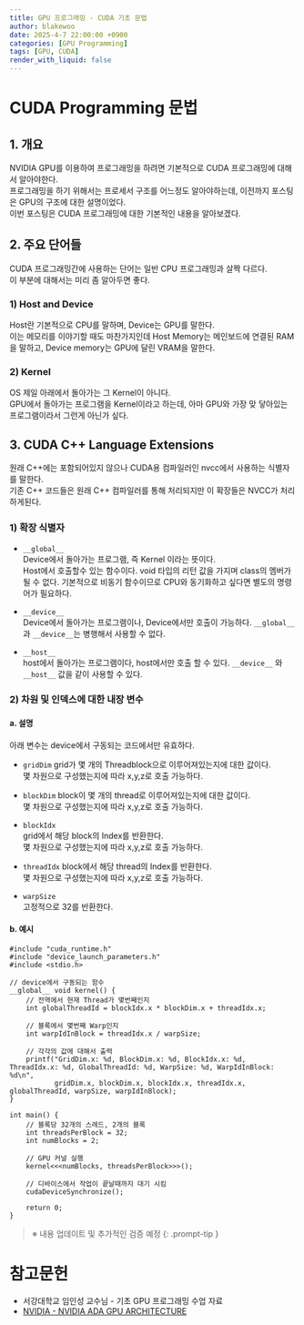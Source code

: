 ```yaml
---
title: GPU 프로그래밍 - CUDA 기초 문법
author: blakewoo
date: 2025-4-7 22:00:00 +0900
categories: [GPU Programming]
tags: [GPU, CUDA] 
render_with_liquid: false
---
```


# CUDA Programming 문법
## 1. 개요
NVIDIA GPU를 이용하여 프로그래밍을 하려면 기본적으로 CUDA 프로그래밍에 대해서 알아야한다.   
프로그래밍을 하기 위해서는 프로세서 구조를 어느정도 알아야하는데, 이전까지 포스팅은 GPU의 구조에 대한 설명이었다.   
이번 포스팅은 CUDA 프로그래밍에 대한 기본적인 내용을 알아보겠다.

## 2. 주요 단어들
CUDA 프로그래밍간에 사용하는 단어는 일반 CPU 프로그래밍과 살짝 다르다.   
이 부분에 대해서는 미리 좀 알아두면 좋다.

### 1) Host and Device
Host란 기본적으로 CPU를 말하며, Device는 GPU를 말한다.   
이는 메모리를 이야기할 때도 마찬가지인데 Host Memory는 메인보드에
연결된 RAM을 말하고, Device memory는 GPU에 달린 VRAM을 말한다.

### 2) Kernel
OS 제일 아래에서 돌아가는 그 Kernel이 아니다.    
GPU에서 돌아가는 프로그램을 Kernel이라고 하는데, 아마 GPU와 가장 맞 닿아있는 프로그램이라서 그런게 아닌가 싶다.


## 3. CUDA C++ Language Extensions
원래 C++에는 포함되어있지 않으나 CUDA용 컴파일러인 nvcc에서 사용하는 식별자를 말한다.   
기존 C++ 코드들은 원래 C++ 컴파일러를 통해 처리되지만 이 확장들은 NVCC가 처리하게된다.

### 1) 확장 식별자

* ```__global__```   
Device에서 돌아가는 프로그램, 즉 Kernel 이라는 뜻이다.   
Host에서 호출할수 있는 함수이다.
void 타입의 리턴 값을 가지며 class의 멤버가 될 수 없다.
기본적으로 비동기 함수이므로 CPU와 동기화하고 싶다면 별도의 명령어가 필요하다.


* ```__device__```   
Device에서 돌아가는 프로그램이나, Device에서만 호출이 가능하다.
```__global__```과 ```__device__```는 병행해서 사용할 수 없다. 


* ```__host__```   
host에서 돌아가는 프로그램이다, host에서만 호출 할 수 있다.
```__device__``` 와 ```__host__``` 값을 같이 사용할 수 있다.


### 2) 차원 및 인덱스에 대한 내장 변수

#### a. 설명
아래 변수는 device에서 구동되는 코드에서만 유효하다.

* ```gridDim```
grid가 몇 개의 Threadblock으로 이루어져있는지에 대한 값이다.   
몇 차원으로 구성했는지에 따라 x,y,z로 호출 가능하다.


* ```blockDim```
block이 몇 개의 thread로 이루어져있는지에 대한 값이다.   
몇 차원으로 구성했는지에 따라 x,y,z로 호출 가능하다.


* ```blockIdx```   
grid에서 해당 block의 Index를 반환한다.   
몇 차원으로 구성했는지에 따라 x,y,z로 호출 가능하다.


* ```threadIdx```
block에서 해당 thread의 Index를 반환한다.   
몇 차원으로 구성했는지에 따라 x,y,z로 호출 가능하다.


* ```warpSize```    
고정적으로 32를 반환한다.

#### b. 예시
```cuda
#include "cuda_runtime.h"
#include "device_launch_parameters.h"
#include <stdio.h>

// device에서 구동되는 함수
__global__ void kernel() {
    // 전역에서 현재 Thread가 몇번째인지
    int globalThreadId = blockIdx.x * blockDim.x + threadIdx.x;

    // 블록에서 몇번째 Warp인지
    int warpIdInBlock = threadIdx.x / warpSize;

    // 각각의 값에 대해서 출력
    printf("GridDim.x: %d, BlockDim.x: %d, BlockIdx.x: %d, ThreadIdx.x: %d, GlobalThreadId: %d, WarpSize: %d, WarpIdInBlock: %d\n",
           gridDim.x, blockDim.x, blockIdx.x, threadIdx.x, globalThreadId, warpSize, warpIdInBlock);
}

int main() {
    // 블록당 32개의 스레드, 2개의 블록
    int threadsPerBlock = 32;
    int numBlocks = 2;

    // GPU 커널 실행
    kernel<<<numBlocks, threadsPerBlock>>>();

    // 디바이스에서 작업이 끝날때까지 대기 시킴
    cudaDeviceSynchronize();

    return 0;
}
```

> ※ 내용 업데이트 및 추가적인 검증 예정
{: .prompt-tip }

# 참고문헌
- 서강대학교 임인성 교수님 - 기초 GPU 프로그래밍 수업 자료
- [NVIDIA - NVIDIA ADA GPU ARCHITECTURE](https://images.nvidia.com/aem-dam/Solutions/geforce/ada/nvidia-ada-gpu-architecture.pdf)
